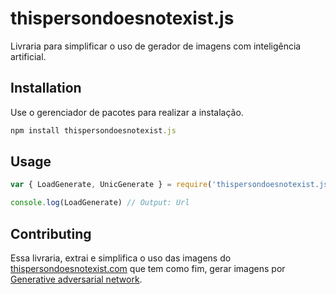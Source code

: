 # thispersondoesnotexist.js

Livraria para simplificar o uso de gerador de imagens com inteligência artificial.

## Installation

Use o gerenciador de pacotes para realizar a instalação.

```js
npm install thispersondoesnotexist.js
```

## Usage

```js
var { LoadGenerate, UnicGenerate } = require('thispersondoesnotexist.js')

console.log(LoadGenerate) // Output: Url
```

## Contributing
Essa livraria, extrai e simplifica o uso das imagens do [thispersondoesnotexist.com](https://thispersondoesnotexist.com/) que tem como fim, gerar imagens por [Generative adversarial network](https://en.wikipedia.org/wiki/Generative_adversarial_network).
